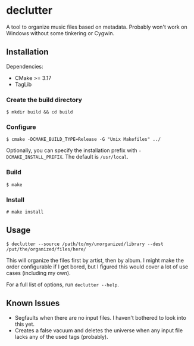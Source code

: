 # declutter
A tool to organize music files based on metadata. Probably won't work on Windows without some tinkering or Cygwin.

## Installation
Dependencies:
  - CMake >= 3.17
  - TagLib

### Create the build directory
`$ mkdir build && cd build`

### Configure
`$ cmake -DCMAKE_BUILD_TYPE=Release -G "Unix Makefiles" ../`

Optionally, you can specify the installation prefix with `-DCMAKE_INSTALL_PREFIX`.
The default is `/usr/local`.

### Build
`$ make`

### Install
`# make install`

## Usage
`$ declutter --source /path/to/my/unorganized/library --dest /put/the/organized/files/here/`

This will organize the files first by artist, then by album. I might make the order configurable if I get bored,
but I figured this would cover a lot of use cases (including my own).

For a full list of options, run `declutter --help`.

## Known Issues
- Segfaults when there are no input files. I haven't bothered to look into this yet.
- Creates a false vacuum and deletes the universe when any input file lacks any of the used tags (probably).
